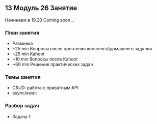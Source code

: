 ## 13 Модуль 26 Занятие

Начинаем в 19.30 Coming soon...

### План занятия

- Разминка
- ~25 min Вопросы после прочтения конспекта\домашнего задания
- ~25 min Kahoot
- ~10 min Вопросы после Kahoot
- ~60 min Решение практических задач

### Темы занятия

- CRUD: работа с приватным API
- async/await

### Разбор задач

- Задача 1
